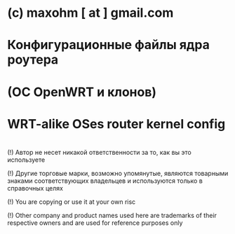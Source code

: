 #
# (c) maxohm [ at ] gmail.com
#
# Конфигурационные файлы ядра роутера
# (ОС OpenWRT и клонов)
#
# WRT-alike OSes router kernel config
#
(!) Автор не несет никакой ответственности за то, как вы это используете

(!) Другие торговые марки, возможно упомянутые, являются товарными знаками соответствующих владельцев и используются только в справочных целях

(!) You are copying or use it at your own risc

(!) Other company and product names used here are trademarks of their respective owners and are used for reference purposes only
